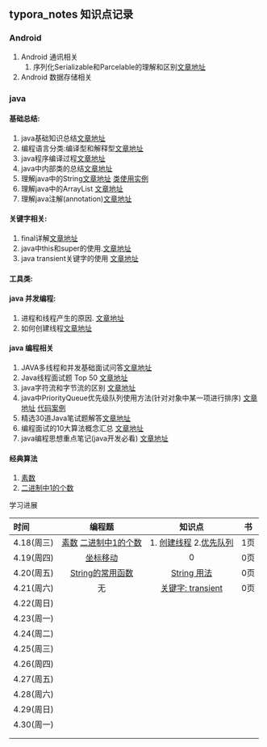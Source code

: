 ## typora_notes 知识点记录
### Android

1. Android 通讯相关
   1. 序列化Serializable和Parcelable的理解和区别[文章地址](https://github.com/chaoxiongTian/typora_notes/blob/master/%E6%8A%80%E6%9C%AF%E6%96%87%E6%A1%A3/Android%E7%9B%B8%E5%85%B3/%E5%BA%8F%E5%88%97%E5%8C%96Serializable%E5%92%8CParcelable%E7%9A%84%E7%90%86%E8%A7%A3%E5%92%8C%E5%8C%BA%E5%88%AB.md)
2. Android 数据存储相关

### java

#### 基础总结:

1. java基础知识总结[文章地址](https://github.com/chaoxiongTian/typora_notes/blob/master/%E6%8A%80%E6%9C%AF%E6%96%87%E6%A1%A3/Java%E7%9B%B8%E5%85%B3/java%E5%9F%BA%E7%A1%80%E5%A4%8D%E4%B9%A0%E6%80%BB%E7%BB%93.md)
2. 编程语言分类:编译型和解释型[文章地址](https://github.com/chaoxiongTian/typora_notes/blob/master/%E6%8A%80%E6%9C%AF%E6%96%87%E6%A1%A3/Java%E7%9B%B8%E5%85%B3/%E8%AF%AD%E8%A8%80%E5%88%86%E7%B1%BB(%E7%BC%96%E8%AF%91%E5%9E%8B%E5%92%8C%E8%A7%A3%E9%87%8A%E5%9E%8B).md)
3. java程序编译过程[文章地址](https://github.com/chaoxiongTian/typora_notes/blob/master/%E6%8A%80%E6%9C%AF%E6%96%87%E6%A1%A3/Java%E7%9B%B8%E5%85%B3/%E7%BC%96%E8%AF%91%E8%BF%87%E7%A8%8B%E5%92%8C%E8%BF%90%E8%A1%8C%E8%BF%87%E7%A8%8B.md)
4. java中内部类的总结[文章地址](https://www.cnblogs.com/hasse/p/5020519.html)
5. 理解java中的String[文章地址](https://www.cnblogs.com/xiaoxi/p/6036701.html)  [类使用实例](https://github.com/chaoxiongTian/algorithm/blob/master/Algorithm_java_idea/src/com/chaoxiong/niuke/huawei/StringUser.java)
6. 理解java中的ArrayList [文章地址](http://www.cnblogs.com/xiaoxi/p/6097932.html)
7. 理解java注解(annotation)[文章地址](https://blog.csdn.net/briblue/article/details/73824058)

#### 关键字相关:

1. final详解[文章地址](https://www.cnblogs.com/dotgua/p/6357951.html)
2. java中this和super的使用.[文章地址](http://www.cnblogs.com/hasse/p/5023392.html)
3. java transient关键字的使用 [文章地址](http://www.cnblogs.com/lanxuezaipiao/p/3369962.html)

#### 工具类:

#### java 并发编程:

1. 进程和线程产生的原因. [文章地址](http://www.cnblogs.com/dolphin0520/p/3910667.html)
2. 如何创建线程[文章地址](http://www.cnblogs.com/dolphin0520/p/3913517.html)

#### java 编程相关

1. JAVA多线程和并发基础面试问答[文章地址](http://www.cnblogs.com/dolphin0520/p/3932934.html)
2. Java线程面试题 Top 50 [文章地址](http://www.cnblogs.com/dolphin0520/p/3958019.html)
3. java字符流和字节流的区别 [文章地址](https://blog.csdn.net/sunhuaqiang1/article/details/52756999)
4. java中PriorityQueue优先级队列使用方法(针对对象中某一项进行排序) [文章地址](https://blog.csdn.net/hiphopmattshi/article/details/7334487)  [代码案例](https://github.com/chaoxiongTian/algorithm/blob/master/Algorithm_java_idea/src/com/chaoxiong/niuke/huawei/priorityQueue.java)
5. 精选30道Java笔试题解答[文章地址](http://www.cnblogs.com/lanxuezaipiao/p/3371224.html)
6. 编程面试的10大算法概念汇总 [文章地址](http://www.cnblogs.com/lanxuezaipiao/p/3447757.html)
7. java编程思想重点笔记(java开发必看) [文章地址](http://www.cnblogs.com/lanxuezaipiao/p/4153070.html)


#### 经典算法

1. [素数](https://github.com/chaoxiongTian/algorithm/blob/master/Algorithm_java_idea/src/com/chaoxiong/niuke/huawei/ClassicsArithmetic.java)
2. [二进制中1的个数](https://github.com/chaoxiongTian/algorithm/blob/master/Algorithm_java_idea/src/com/chaoxiong/niuke/huawei/ClassicsArithmetic.java)


学习进展

| 时间       |                   编程题                    |                   知识点                    | 书    |
| :------- | :--------------------------------------: | :--------------------------------------: | ---- |
| 4.18(周三) | [素数](https://github.com/chaoxiongTian/algorithm/blob/master/Algorithm_java_idea/src/com/chaoxiong/niuke/huawei/ClassicsArithmetic.java) [二进制中1的个数](https://github.com/chaoxiongTian/algorithm/blob/master/Algorithm_java_idea/src/com/chaoxiong/niuke/huawei/ClassicsArithmetic.java) | 1. [创建线程](http://www.cnblogs.com/dolphin0520/p/3913517.html)  2.[优先队列](https://github.com/chaoxiongTian/algorithm/blob/master/Algorithm_java_idea/src/com/chaoxiong/niuke/huawei/priorityQueue.java) | 1页   |
| 4.19(周四) | [坐标移动](https://github.com/chaoxiongTian/algorithm/blob/master/Algorithm_java_idea/src/com/chaoxiong/niuke/huawei/HuaWei_17.java) |                    0                     | 0页   |
| 4.20(周五) | [String的常用函数](https://github.com/chaoxiongTian/algorithm/blob/master/Algorithm_java_idea/src/com/chaoxiong/niuke/huawei/StringUser.java) | [String 用法](https://www.cnblogs.com/xiaoxi/p/6036701.html) | 0页   |
| 4.21(周六) |                    无                     | [关键字: transient](http://www.cnblogs.com/lanxuezaipiao/p/3369962.html) | 0页   |
| 4.22(周日) |                                          |                                          |      |
| 4.23(周一) |                                          |                                          |      |
| 4.24(周二) |                                          |                                          |      |
| 4.25(周三) |                                          |                                          |      |
| 4.26(周四) |                                          |                                          |      |
| 4.27(周五) |                                          |                                          |      |
| 4.28(周六) |                                          |                                          |      |
| 4.29(周日) |                                          |                                          |      |
| 4.30(周一) |                                          |                                          |      |
|          |                                          |                                          |      |
|          |                                          |                                          |      |

